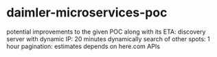 # daimler-microservices-poc

potential improvements to the given POC along with its ETA:
discovery server with dynamic IP: 20 minutes
dynamically search of other spots:  1 hour
pagination: estimates depends on here.com APIs
